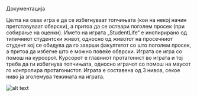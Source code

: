 Документација

Целта на оваа игра е да се избегнуваат топчињата (кои на некој начин претставуваат обврски), а притоа да се оствари поголем просек (при собирање на оценки).
Името на играта „StudentLife“ е инспирирано од типичниот студентски живот, односно од животот на просечниот студент кој се обидува да 
го заврши факултетот со што поголем просек, а притоа да избегне што е можно повеќе обврски.
Играта се игра со помош на курсорот. Курсорот е главниот протагонист во играта и тој треба да ги избегнува топчињата, односно играчот со помош на маусот
го контролира протагонистот. Играта е составена од 3 нивоа, секое ниво ја зголемува тежината на играта.

![alt text](https://ibb.co/kq5waJ)
